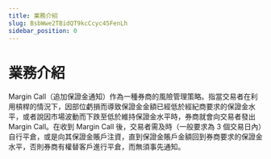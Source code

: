 ```yaml
---
title: 業務介紹
slug: BsbWwe2TBidQT9kcCcyc45FenLh
sidebar_position: 0
---
```



# 業務介紹

Margin Call（追加保證金通知）作為一種券商的風險管理策略。指當交易者在利用槓桿的情況下，因部位虧損而導致保證金金額已經低於經紀商要求的保證金水平，或者說因市場波動而下跌至低於維持保證金水平時，券商就會向交易者發出 Margin Call。在收到 Margin Call 後，交易者需及時（一般要求為 3 個交易日內）自行平倉，或是向其保證金賬戶注資，直到保證金賬戶金額回到券商要求的保證金水平，否則券商有權替客戶進行平倉，而無須事先通知。

